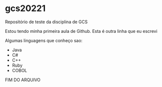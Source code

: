 # gcs20221
Repositório de teste da disciplina de GCS

Estou tendo minha primeira aula de Github.
Esta é outra linha que eu escrevi

Algumas linguagens que conheço sao:
- Java
- C#
- C++
- Ruby
- COBOL

FIM DO ARQUIVO


